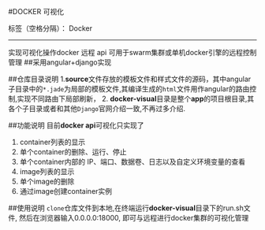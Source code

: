 #DOCKER 可视化

标签（空格分隔）： Docker


---
实现可视化操作docker 远程 api
可用于swarm集群或单机docker引擎的远程控制管理
##采用angular+django实现


##仓库目录说明
1.**source**文件存放的模板文件和样式文件的源码，其中angular子目录中的```*.jade```为局部的模板文件,其编译生成的```html```文件用作angular的路由控制,实现不同路由下局部刷新，
2. **docker-visual**目录是整个**app**的项目根目录,其各个子目录或者和其他```Django```官网介绍一致,不再过多介绍.

##功能说明
目前**docker api**可视化只实现了
1. container列表的显示
2. 单个container的删除、运行、停止
3. 单个container内部的 IP、端口、数据卷、日志以及自定义环境变量的查看
4. image列表的显示
5. 单个image的删除
6. 通过image创建container实例

##使用说明
```clone```仓库文件到本地,在终端运行**docker-visual**目录下的run.sh文件, 然后在浏览器输入0.0.0.0:18000, 即可与远程进行docker集群的可视化管理
